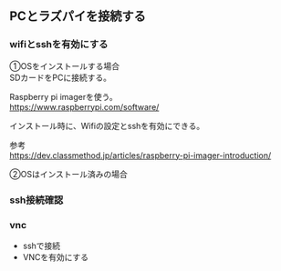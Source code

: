 ## PCとラズパイを接続する
### wifiとsshを有効にする
①OSをインストールする場合  
SDカードをPCに接続する。  
  
Raspberry pi imagerを使う。  
https://www.raspberrypi.com/software/  
  
インストール時に、Wifiの設定とsshを有効にできる。  
  
参考  
https://dev.classmethod.jp/articles/raspberry-pi-imager-introduction/
  
②OSはインストール済みの場合  

### ssh接続確認


### vnc
- sshで接続
- VNCを有効にする
```

```
